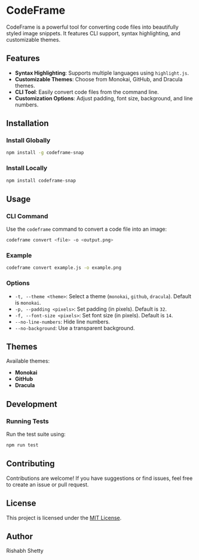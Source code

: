 # CodeFrame

CodeFrame is a powerful tool for converting code files into beautifully styled image snippets. It features CLI support, syntax highlighting, and customizable themes.

## Features
- **Syntax Highlighting**: Supports multiple languages using `highlight.js`.
- **Customizable Themes**: Choose from Monokai, GitHub, and Dracula themes.
- **CLI Tool**: Easily convert code files from the command line.
- **Customization Options**: Adjust padding, font size, background, and line numbers.

## Installation

### Install Globally
```bash
npm install -g codeframe-snap
```

### Install Locally
```bash
npm install codeframe-snap
```

## Usage

### CLI Command
Use the `codeframe` command to convert a code file into an image:

```bash
codeframe convert <file> -o <output.png>
```

### Example
```bash
codeframe convert example.js -o example.png
```

### Options
- `-t, --theme <theme>`: Select a theme (`monokai`, `github`, `dracula`). Default is `monokai`.
- `-p, --padding <pixels>`: Set padding (in pixels). Default is `32`.
- `-f, --font-size <pixels>`: Set font size (in pixels). Default is `14`.
- `--no-line-numbers`: Hide line numbers.
- `--no-background`: Use a transparent background.

## Themes
Available themes:
- **Monokai**
- **GitHub**
- **Dracula**

## Development

### Running Tests
Run the test suite using:
```bash
npm run test
```

## Contributing
Contributions are welcome! If you have suggestions or find issues, feel free to create an issue or pull request.

## License
This project is licensed under the [MIT License](LICENSE).

## Author
Rishabh Shetty
